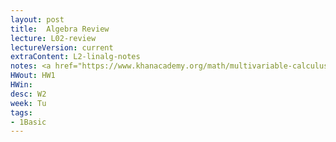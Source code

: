 ```yaml
---
layout: post
title:  Algebra Review
lecture: L02-review
lectureVersion: current
extraContent: L2-linalg-notes
notes: <a href="https://www.khanacademy.org/math/multivariable-calculus"> Useful Math</a>
HWout: HW1 
HWin:
desc: W2
week: Tu
tags:
- 1Basic
---
```

